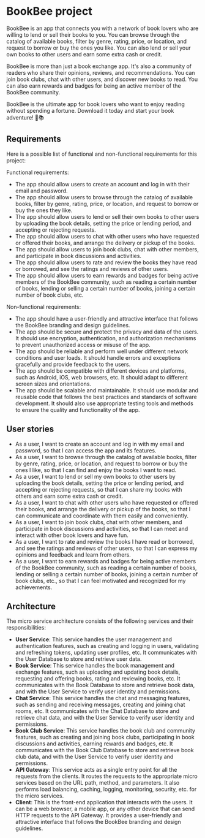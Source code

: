 # BookBee project

BookBee is an app that connects you with a network of book lovers who are willing to lend or sell their books to you. You can browse through the catalog of available books, filter by genre, rating, price, or location, and request to borrow or buy the ones you like. You can also lend or sell your own books to other users and earn some extra cash or credit.

BookBee is more than just a book exchange app. It's also a community of readers who share their opinions, reviews, and recommendations. You can join book clubs, chat with other users, and discover new books to read. You can also earn rewards and badges for being an active member of the BookBee community.

BookBee is the ultimate app for book lovers who want to enjoy reading without spending a fortune. Download it today and start your book adventure! 🐝📚

## Requirements

Here is a possible list of functional and non-functional requirements for this project:

Functional requirements:

- The app should allow users to create an account and log in with their email and password.
- The app should allow users to browse through the catalog of available books, filter by genre, rating, price, or location, and request to borrow or buy the ones they like.
- The app should allow users to lend or sell their own books to other users by uploading the book details, setting the price or lending period, and accepting or rejecting requests.
- The app should allow users to chat with other users who have requested or offered their books, and arrange the delivery or pickup of the books.
- The app should allow users to join book clubs, chat with other members, and participate in book discussions and activities.
- The app should allow users to rate and review the books they have read or borrowed, and see the ratings and reviews of other users.
- The app should allow users to earn rewards and badges for being active members of the BookBee community, such as reading a certain number of books, lending or selling a certain number of books, joining a certain number of book clubs, etc.

Non-functional requirements:

- The app should have a user-friendly and attractive interface that follows the BookBee branding and design guidelines.
- The app should be secure and protect the privacy and data of the users. It should use encryption, authentication, and authorization mechanisms to prevent unauthorized access or misuse of the app.
- The app should be reliable and perform well under different network conditions and user loads. It should handle errors and exceptions gracefully and provide feedback to the users.
- The app should be compatible with different devices and platforms, such as Android, iOS, web browsers, etc. It should adapt to different screen sizes and orientations.
- The app should be scalable and maintainable. It should use modular and reusable code that follows the best practices and standards of software development. It should also use appropriate testing tools and methods to ensure the quality and functionality of the app.

## User stories

- As a user, I want to create an account and log in with my email and password, so that I can access the app and its features.
- As a user, I want to browse through the catalog of available books, filter by genre, rating, price, or location, and request to borrow or buy the ones I like, so that I can find and enjoy the books I want to read.
- As a user, I want to lend or sell my own books to other users by uploading the book details, setting the price or lending period, and accepting or rejecting requests, so that I can share my books with others and earn some extra cash or credit.
- As a user, I want to chat with other users who have requested or offered their books, and arrange the delivery or pickup of the books, so that I can communicate and coordinate with them easily and conveniently.
- As a user, I want to join book clubs, chat with other members, and participate in book discussions and activities, so that I can meet and interact with other book lovers and have fun.
- As a user, I want to rate and review the books I have read or borrowed, and see the ratings and reviews of other users, so that I can express my opinions and feedback and learn from others.
- As a user, I want to earn rewards and badges for being active members of the BookBee community, such as reading a certain number of books, lending or selling a certain number of books, joining a certain number of book clubs, etc., so that I can feel motivated and recognized for my achievements.

## Architecture

The micro service architecture consists of the following services and their responsibilities:

- **User Service**: This service handles the user management and authentication features, such as creating and logging in users, validating and refreshing tokens, updating user profiles, etc. It communicates with the User Database to store and retrieve user data.
- **Book Service**: This service handles the book management and exchange features, such as uploading and updating book details, requesting and offering books, rating and reviewing books, etc. It communicates with the Book Database to store and retrieve book data, and with the User Service to verify user identity and permissions.
- **Chat Service**: This service handles the chat and messaging features, such as sending and receiving messages, creating and joining chat rooms, etc. It communicates with the Chat Database to store and retrieve chat data, and with the User Service to verify user identity and permissions.
- **Book Club Service**: This service handles the book club and community features, such as creating and joining book clubs, participating in book discussions and activities, earning rewards and badges, etc. It communicates with the Book Club Database to store and retrieve book club data, and with the User Service to verify user identity and permissions.
- **API Gateway**: This service acts as a single entry point for all the requests from the clients. It routes the requests to the appropriate micro services based on the URL path, method, and parameters. It also performs load balancing, caching, logging, monitoring, security, etc. for the micro services.
- **Client**: This is the front-end application that interacts with the users. It can be a web browser, a mobile app, or any other device that can send HTTP requests to the API Gateway. It provides a user-friendly and attractive interface that follows the BookBee branding and design guidelines.
